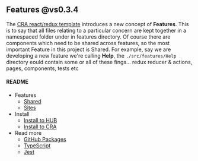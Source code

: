 ## Features @vs0.3.4

The [CRA react/redux template](https://redux-toolkit.js.org/introduction/getting-started) introduces a new concept of **Features**. This is to say that all files relating to a particular concern are kept together in a namespaced folder under in features directory. Of course there are components which need to be shared across features, so the most important Feature in this project is Shared. For example, say we are developing a new feature we're calling **Help**, the `./src/features/Help` directory eould contain some or all of these fings... redux reducer & actions, pages, components, tests etc

#### README 


- Features
  - [Shared](./docs/feature-shared.md)
  - [Sites](./docs/feature-sites.md)
- Install
  - [Install to HUB](./docs/install-hub.md)
  - [Install to CRA](./docs/install-cra.md)
- Read more
  - [GitHub Packages](./docs/github-packages.md)
  - [TypeScript](./docs/typescript.md)
  - [Jest](./docs/jest.md)